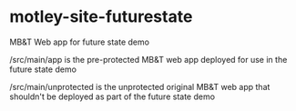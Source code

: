 # motley-site-futurestate
MB&amp;T Web app for future state demo

/src/main/app is the pre-protected MB&T web app deployed for use in the future state demo

/src/main/unprotected is the unprotected original MB&T web app that shouldn't be deployed as part of the future state demo


